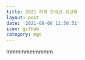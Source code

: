 ```yaml
---
title: 2021 하계 모각코 회고록
layout: post
date: '2021-08-08 11:50:51'
icon: github
category: mgc
---
```


mmmmmmmmmm
